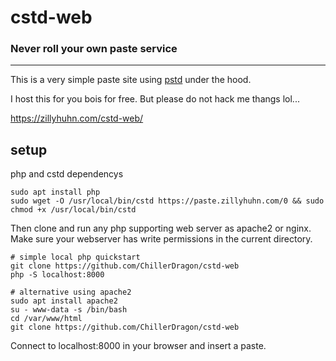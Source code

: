 # cstd-web
### Never roll your own paste service

-------------------------------------------------------------------------------------------

This is a very simple paste site using [pstd](https://github.com/fstd/pstd) under the hood.

I host this for you bois for free. But please do not hack me thangs lol...

https://zillyhuhn.com/cstd-web/


## setup

php and cstd dependencys

```
sudo apt install php
sudo wget -O /usr/local/bin/cstd https://paste.zillyhuhn.com/0 && sudo chmod +x /usr/local/bin/cstd
```

Then clone and run any php supporting web server as apache2 or nginx.
Make sure your webserver has write permissions in the current directory.

```
# simple local php quickstart
git clone https://github.com/ChillerDragon/cstd-web
php -S localhost:8000

# alternative using apache2
sudo apt install apache2
su - www-data -s /bin/bash
cd /var/www/html
git clone https://github.com/ChillerDragon/cstd-web
```

Connect to localhost:8000 in your browser and insert a paste.
